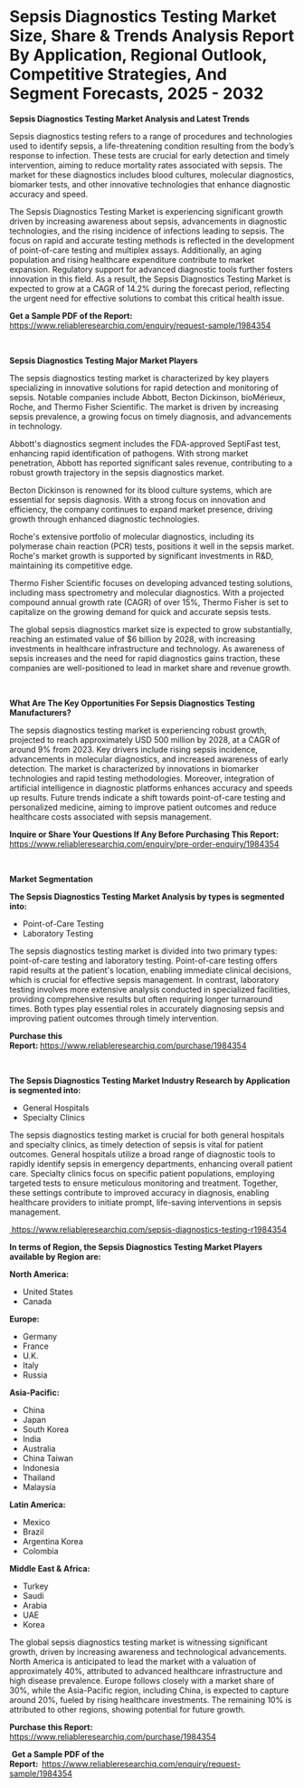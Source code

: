<p><h1>Sepsis Diagnostics Testing Market Size, Share & Trends Analysis Report By Application, Regional Outlook, Competitive Strategies, And Segment Forecasts, 2025 - 2032</h1></p><p><strong>Sepsis Diagnostics Testing Market Analysis and Latest Trends</strong></p>
<p><p>Sepsis diagnostics testing refers to a range of procedures and technologies used to identify sepsis, a life-threatening condition resulting from the body’s response to infection. These tests are crucial for early detection and timely intervention, aiming to reduce mortality rates associated with sepsis. The market for these diagnostics includes blood cultures, molecular diagnostics, biomarker tests, and other innovative technologies that enhance diagnostic accuracy and speed.</p><p>The Sepsis Diagnostics Testing Market is experiencing significant growth driven by increasing awareness about sepsis, advancements in diagnostic technologies, and the rising incidence of infections leading to sepsis. The focus on rapid and accurate testing methods is reflected in the development of point-of-care testing and multiplex assays. Additionally, an aging population and rising healthcare expenditure contribute to market expansion. Regulatory support for advanced diagnostic tools further fosters innovation in this field. As a result, the Sepsis Diagnostics Testing Market is expected to grow at a CAGR of 14.2% during the forecast period, reflecting the urgent need for effective solutions to combat this critical health issue.</p></p>
<p><strong>Get a Sample PDF of the Report:&nbsp;</strong> <a href="https://www.reliableresearchiq.com/enquiry/request-sample/1984354?utm_campaign=3225&utm_medium=2&utm_source=Github&utm_content=ia&utm_term=13042025&utm_id=sepsis-diagnostics-testing">https://www.reliableresearchiq.com/enquiry/request-sample/1984354</a></p>
<p>&nbsp;</p>
<p><strong>Sepsis Diagnostics Testing Major Market Players</strong></p>
<p><p>The sepsis diagnostics testing market is characterized by key players specializing in innovative solutions for rapid detection and monitoring of sepsis. Notable companies include Abbott, Becton Dickinson, bioMérieux, Roche, and Thermo Fisher Scientific. The market is driven by increasing sepsis prevalence, a growing focus on timely diagnosis, and advancements in technology.</p><p>Abbott's diagnostics segment includes the FDA-approved SeptiFast test, enhancing rapid identification of pathogens. With strong market penetration, Abbott has reported significant sales revenue, contributing to a robust growth trajectory in the sepsis diagnostics market.</p><p>Becton Dickinson is renowned for its blood culture systems, which are essential for sepsis diagnosis. With a strong focus on innovation and efficiency, the company continues to expand market presence, driving growth through enhanced diagnostic technologies.</p><p>Roche's extensive portfolio of molecular diagnostics, including its polymerase chain reaction (PCR) tests, positions it well in the sepsis market. Roche's market growth is supported by significant investments in R&D, maintaining its competitive edge.</p><p>Thermo Fisher Scientific focuses on developing advanced testing solutions, including mass spectrometry and molecular diagnostics. With a projected compound annual growth rate (CAGR) of over 15%, Thermo Fisher is set to capitalize on the growing demand for quick and accurate sepsis tests.</p><p>The global sepsis diagnostics market size is expected to grow substantially, reaching an estimated value of $6 billion by 2028, with increasing investments in healthcare infrastructure and technology. As awareness of sepsis increases and the need for rapid diagnostics gains traction, these companies are well-positioned to lead in market share and revenue growth.</p></p>
<p>&nbsp;</p>
<p><strong>What Are The Key Opportunities For Sepsis Diagnostics Testing Manufacturers?</strong></p>
<p><p>The sepsis diagnostics testing market is experiencing robust growth, projected to reach approximately USD 500 million by 2028, at a CAGR of around 9% from 2023. Key drivers include rising sepsis incidence, advancements in molecular diagnostics, and increased awareness of early detection. The market is characterized by innovations in biomarker technologies and rapid testing methodologies. Moreover, integration of artificial intelligence in diagnostic platforms enhances accuracy and speeds up results. Future trends indicate a shift towards point-of-care testing and personalized medicine, aiming to improve patient outcomes and reduce healthcare costs associated with sepsis management.</p></p>
<p><strong>Inquire or Share Your Questions If Any Before Purchasing This Report:</strong> <a href="https://www.reliableresearchiq.com/enquiry/pre-order-enquiry/1984354?utm_campaign=3225&utm_medium=2&utm_source=Github&utm_content=ia&utm_term=13042025&utm_id=sepsis-diagnostics-testing">https://www.reliableresearchiq.com/enquiry/pre-order-enquiry/1984354</a></p>
<p>&nbsp;</p>
<p><strong>Market Segmentation</strong></p>
<p><strong>The Sepsis Diagnostics Testing Market Analysis by types is segmented into:</strong></p>
<p><ul><li>Point-of-Care Testing</li><li>Laboratory Testing</li></ul></p>
<p><p>The sepsis diagnostics testing market is divided into two primary types: point-of-care testing and laboratory testing. Point-of-care testing offers rapid results at the patient's location, enabling immediate clinical decisions, which is crucial for effective sepsis management. In contrast, laboratory testing involves more extensive analysis conducted in specialized facilities, providing comprehensive results but often requiring longer turnaround times. Both types play essential roles in accurately diagnosing sepsis and improving patient outcomes through timely intervention.</p></p>
<p><strong>Purchase this Report:&nbsp;</strong><a href="https://www.reliableresearchiq.com/purchase/1984354?utm_campaign=3225&utm_medium=2&utm_source=Github&utm_content=ia&utm_term=13042025&utm_id=sepsis-diagnostics-testing">https://www.reliableresearchiq.com/purchase/1984354</a></p>
<p>&nbsp;</p>
<p><strong>The Sepsis Diagnostics Testing Market Industry Research by Application is segmented into:</strong></p>
<p><ul><li>General Hospitals</li><li>Specialty Clinics</li></ul></p>
<p><p>The sepsis diagnostics testing market is crucial for both general hospitals and specialty clinics, as timely detection of sepsis is vital for patient outcomes. General hospitals utilize a broad range of diagnostic tools to rapidly identify sepsis in emergency departments, enhancing overall patient care. Specialty clinics focus on specific patient populations, employing targeted tests to ensure meticulous monitoring and treatment. Together, these settings contribute to improved accuracy in diagnosis, enabling healthcare providers to initiate prompt, life-saving interventions in sepsis management.</p></p>
<p><a href="https://www.reliableresearchiq.com/sepsis-diagnostics-testing-r1984354?utm_campaign=3225&utm_medium=2&utm_source=Github&utm_content=ia&utm_term=13042025&utm_id=sepsis-diagnostics-testing">&nbsp;https://www.reliableresearchiq.com/sepsis-diagnostics-testing-r1984354</a></p>
<p><strong>In terms of Region, the Sepsis Diagnostics Testing Market Players available by Region are:</strong></p>
<p>
    <p> <strong> North America: </strong>
        <ul>
            <li>United States</li>
            <li>Canada</li>
        </ul>
        </p> 
    <p> <strong> Europe: </strong>
        <ul>
            <li>Germany</li>
            <li>France</li>
            <li>U.K.</li>
            <li>Italy</li>
            <li>Russia</li>
        </ul>
        </p> 
    <p> <strong> Asia-Pacific: </strong>
        <ul>
            <li>China</li>
            <li>Japan</li>
            <li>South Korea</li>
            <li>India</li>
            <li>Australia</li>
            <li>China Taiwan</li>
            <li>Indonesia</li>
            <li>Thailand</li>
            <li>Malaysia</li>
        </ul>
        </p> 
    <p> <strong> Latin America: </strong>
        <ul>
            <li>Mexico</li>
            <li>Brazil</li>
            <li>Argentina Korea</li>
            <li>Colombia</li>
        </ul>
        </p> 
    <p> <strong> Middle East & Africa: </strong>
        <ul>
            <li>Turkey</li>
            <li>Saudi</li>
            <li>Arabia</li>
            <li>UAE</li>
            <li>Korea</li>
        </ul>
    </p>
    </p>
<p><p>The global sepsis diagnostics testing market is witnessing significant growth, driven by increasing awareness and technological advancements. North America is anticipated to lead the market with a valuation of approximately 40%, attributed to advanced healthcare infrastructure and high disease prevalence. Europe follows closely with a market share of 30%, while the Asia-Pacific region, including China, is expected to capture around 20%, fueled by rising healthcare investments. The remaining 10% is attributed to other regions, showing potential for future growth.</p></p>
<p><strong>Purchase this Report: </strong><a href="https://www.reliableresearchiq.com/purchase/1984354?utm_campaign=3225&utm_medium=2&utm_source=Github&utm_content=ia&utm_term=13042025&utm_id=sepsis-diagnostics-testing">https://www.reliableresearchiq.com/purchase/1984354</a></p>
<p>&nbsp;<strong>Get a Sample PDF of the Report:&nbsp;&nbsp;</strong><a href="https://www.reliableresearchiq.com/enquiry/request-sample/1984354?utm_campaign=3225&utm_medium=2&utm_source=Github&utm_content=ia&utm_term=13042025&utm_id=sepsis-diagnostics-testing">https://www.reliableresearchiq.com/enquiry/request-sample/1984354</a></p>
<p><strong></strong></p>
<p><p></p><p></p><p></p></p>